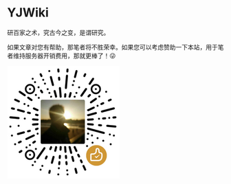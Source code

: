 # YJWiki

研百家之术，究古今之变，是谓研究。

如果文章对您有帮助，那笔者将不胜荣幸。如果您可以考虑赞助一下本站，用于笔者维持服务器开销费用，那就更棒了！😜

![wechatpay.png](wechatpay.png)

